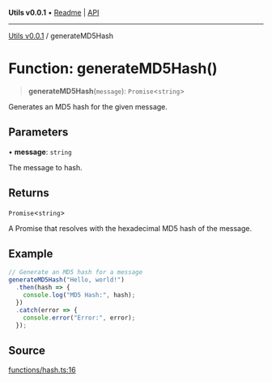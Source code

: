 **Utils v0.0.1** • [Readme](../README.md) \| [API](../globals.md)

***

[Utils v0.0.1](../README.md) / generateMD5Hash

# Function: generateMD5Hash()

> **generateMD5Hash**(`message`): `Promise`\<`string`\>

Generates an MD5 hash for the given message.

## Parameters

• **message**: `string`

The message to hash.

## Returns

`Promise`\<`string`\>

A Promise that resolves with the hexadecimal MD5 hash of the message.

## Example

```ts
// Generate an MD5 hash for a message
generateMD5Hash("Hello, world!")
  .then(hash => {
    console.log("MD5 Hash:", hash);
  })
  .catch(error => {
    console.error("Error:", error);
  });
```

## Source

[functions/hash.ts:16](https://github.com/bucharitesh/octopop/blob/2bf71a1/packages/utils/src/functions/hash.ts#L16)
